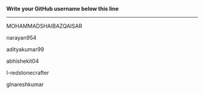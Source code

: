 **Write your GitHub username  below this line**

---


MOHAMMADSHAIBAZQAISAR

narayan954

adityakumar99

abhishekit04

I-redstonecrafter

glnareshkumar
